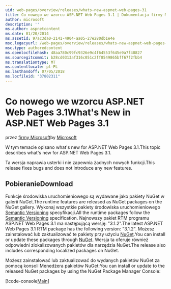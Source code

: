 ```yaml
---
uid: web-pages/overview/releases/whats-new-aspnet-web-pages-31
title: Co nowego we wzorcu ASP.NET Web Pages 3.1 | Dokumentacja firmy Microsoft
author: microsoft
description: ''
ms.author: aspnetcontent
ms.date: 01/20/2014
ms.assetid: 97ac3da0-2141-4904-aa05-27e280db1e4e
msc.legacyurl: /web-pages/overview/releases/whats-new-aspnet-web-pages-31
msc.type: authoredcontent
ms.openlocfilehash: 48aa780c99fc9326e9c4f64553f645e9a7f48827
ms.sourcegitcommit: b28cd0313af316c051c2ff8549865bff67f2fbb4
ms.translationtype: MT
ms.contentlocale: pl-PL
ms.lasthandoff: 07/05/2018
ms.locfileid: "37802311"
---
```

<a name="whats-new-in-aspnet-web-pages-31"></a><span data-ttu-id="e32fd-102">Co nowego we wzorcu ASP.NET Web Pages 3.1</span><span class="sxs-lookup"><span data-stu-id="e32fd-102">What's New in ASP.NET Web Pages 3.1</span></span>
====================
<span data-ttu-id="e32fd-103">przez [firmy Microsoft](https://github.com/microsoft)</span><span class="sxs-lookup"><span data-stu-id="e32fd-103">by [Microsoft](https://github.com/microsoft)</span></span>

<span data-ttu-id="e32fd-104">W tym temacie opisano what's new for ASP.NET Web Pages 3.1.</span><span class="sxs-lookup"><span data-stu-id="e32fd-104">This topic describes what's new for ASP.NET Web Pages 3.1.</span></span>

<span data-ttu-id="e32fd-105">Ta wersja naprawia usterki i nie zapewnia żadnych nowych funkcji.</span><span class="sxs-lookup"><span data-stu-id="e32fd-105">This release fixes bugs and does not introduce any new features.</span></span>

<a id="download"></a>
## <a name="download"></a><span data-ttu-id="e32fd-106">Pobieranie</span><span class="sxs-lookup"><span data-stu-id="e32fd-106">Download</span></span>

<span data-ttu-id="e32fd-107">Funkcje środowiska uruchomieniowego są wydawane jako pakiety NuGet w galerii NuGet.</span><span class="sxs-lookup"><span data-stu-id="e32fd-107">The runtime features are released as NuGet packages on the NuGet gallery.</span></span> <span data-ttu-id="e32fd-108">Wykonaj wszystkie pakiety środowiska uruchomieniowego [Semantic Versioning](http://semver.org/) specyfikacji.</span><span class="sxs-lookup"><span data-stu-id="e32fd-108">All the runtime packages follow the [Semantic Versioning](http://semver.org/) specification.</span></span> <span data-ttu-id="e32fd-109">Najnowszy pakiet RTM programu ASP.NET Web Pages 3.1 ma następującą wersję: "3.1.2".</span><span class="sxs-lookup"><span data-stu-id="e32fd-109">The latest ASP.NET Web Pages 3.1 RTM package has the following version: "3.1.2".</span></span> <span data-ttu-id="e32fd-110">Możesz zainstalować lub zaktualizować te pakiety przy użyciu [NuGet](http://www.nuget.org/packages/Microsoft.AspNet.WebPages/).</span><span class="sxs-lookup"><span data-stu-id="e32fd-110">You can install or update these packages through [NuGet](http://www.nuget.org/packages/Microsoft.AspNet.WebPages/).</span></span> <span data-ttu-id="e32fd-111">Wersja ta oferuje również odpowiedni zlokalizowanych pakietów dla narzędzia NuGet.</span><span class="sxs-lookup"><span data-stu-id="e32fd-111">The release also includes corresponding localized packages on NuGet.</span></span>

<span data-ttu-id="e32fd-112">Możesz zainstalować lub zaktualizować do wydanych pakietów NuGet za pomocą konsoli Menedżera pakietów NuGet:</span><span class="sxs-lookup"><span data-stu-id="e32fd-112">You can install or update to the released NuGet packages by using the NuGet Package Manager Console:</span></span>

[!code-console[Main](whats-new-aspnet-web-pages-31/samples/sample1.cmd)]

